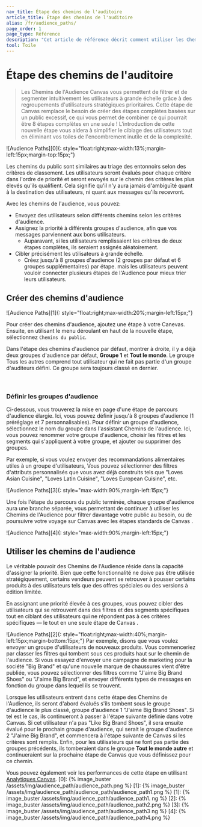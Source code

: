 ```yaml
---
nav_title: Étape des chemins de l'auditoire
article_title: Étape des chemins de l'auditoire
alias: /fr/audience_paths/
page_order: 1
page_type: Référence
description: "Cet article de référence décrit comment utiliser les Chemins de l'audience dans votre Canvas pour filtrer intuitivement et segmenter les utilisateurs à grande échelle grâce à des regroupements d'utilisateurs stratégiques axés sur les priorités."
tool: Toile
---
```


# Étape des chemins de l'auditoire

> Les Chemins de l'Audience Canvas vous permettent de filtrer et de segmenter intuitivement les utilisateurs à grande échelle grâce à des regroupements d'utilisateurs stratégiques prioritaires. Cette étape de Canvas remplace le besoin de créer des étapes complètes basées sur un public excessif, ce qui vous permet de combiner ce qui pourrait être 8 étapes complètes en une seule ! L'introduction de cette nouvelle étape vous aidera à simplifier le ciblage des utilisateurs tout en éliminant vos toiles de l'encombrement inutile et de la complexité.

!\[Audience Paths\]\[0\]{: style="float:right;max-width:13%;margin-left:15px;margin-top:15px;"}

Les chemins du public sont similaires au triage des entonnoirs selon des critères de classement. Les utilisateurs seront évalués pour chaque critère dans l'ordre de priorité et seront envoyés sur le chemin des critères les plus élevés qu'ils qualifient. Cela signifie qu'il n'y aura jamais d'ambiguïté quant à la destination des utilisateurs, ni quant aux messages qu'ils recevront.

Avec les chemins de l'audience, vous pouvez:

- Envoyez des utilisateurs selon différents chemins selon les critères d'audience.
- Assignez la priorité à différents groupes d'audience, afin que vos messages parviennent aux bons utilisateurs.
  - Auparavant, si les utilisateurs remplissaient les critères de deux étapes complètes, ils seraient assignés aléatoirement.
- Cibler précisément les utilisateurs à grande échelle.
  - Créez jusqu'à 8 groupes d'audience (2 groupes par défaut et 6 groupes supplémentaires) par étape. mais les utilisateurs peuvent vouloir connecter plusieurs étapes de l'Audience pour mieux trier leurs utilisateurs.

## Créer des chemins d'audience

!\[Audience Paths\]\[1\]{: style="float:right;max-width:20%;margin-left:15px;"}

Pour créer des chemins d'audience, ajoutez une étape à votre Canevas. Ensuite, en utilisant le menu déroulant en haut de la nouvelle étape, sélectionnez `Chemins du public`.

Dans l'étape des chemins d'audience par défaut, montrer à droite, il y a déjà deux groupes d'audience par défaut, **Groupe 1** et **Tout le monde**. Le groupe Tous les autres comprend tout utilisateur qui ne fait pas partie d'un groupe d'auditeurs défini. Ce groupe sera toujours classé en dernier. <br><br><br>

### Définir les groupes d'audience

Ci-dessous, vous trouverez la mise en page d'une étape de parcours d'audience élargie. Ici, vous pouvez définir jusqu'à 8 groupes d'audience (1 préréglage et 7 personnalisables). Pour définir un groupe d'audience, sélectionnez le nom du groupe dans l'assistant Chemins de l'audience. Ici, vous pouvez renommer votre groupe d'audience, choisir les filtres et les segments qui s'appliquent à votre groupe, et ajouter ou supprimer des groupes.

Par exemple, si vous voulez envoyer des recommandations alimentaires utiles à un groupe d'utilisateurs, Vous pouvez sélectionner des filtres d'attributs personnalisés que vous avez déjà construits tels que "Loves Asian Cuisine", "Loves Latin Cuisine", "Loves European Cuisine", etc.

!\[Audience Paths\]\[3\]{: style="max-width:90%;margin-left:15px;"}

Une fois l'étape du parcours du public terminée, chaque groupe d'audience aura une branche séparée, vous permettant de continuer à utiliser les Chemins de l'Audience pour filtrer davantage votre public au besoin, ou de poursuivre votre voyage sur Canvas avec les étapes standards de Canvas .

!\[Audience Paths\]\[4\]{: style="max-width:90%;margin-left:15px;"}

## Utiliser les chemins de l'audience

Le véritable pouvoir des Chemins de l'Audience réside dans la capacité d'assigner la priorité. Bien que cette fonctionnalité ne doive pas être utilisée stratégiquement, certains vendeurs peuvent se retrouver à pousser certains produits à des utilisateurs tels que des offres spéciales ou des versions à édition limitée.

En assignant une priorité élevée à ces groupes, vous pouvez cibler des utilisateurs qui se retrouvent dans des filtres et des segments spécifiques tout en ciblant des utilisateurs qui ne répondent pas à ces critères spécifiques — le tout en une seule étape de Canvas .

!\[Audience Paths\]\[2\]{: style="float:right;max-width:40%;margin-left:15px;margin-bottom:15px;"} Par exemple, disons que vous voulez envoyer un groupe d'utilisateurs de nouveaux produits. Vous commenceriez par classer les filtres qui tombent sous ces produits haut sur le chemin de l'audience. Si vous essayez d'envoyer une campagne de marketing pour la société "Big Brand" et qu'une nouvelle marque de chaussures vient d'être publiée, vous pouvez sélectionner des filtres comme "J'aime Big Brand Shoes" ou "J'aime Big Brand", et envoyer différents types de messages en fonction du groupe dans lequel ils se trouvent.

Lorsque les utilisateurs entrent dans cette étape des Chemins de l'Audience, ils seront d'abord évalués s'ils tombent sous le groupe d'audience le plus classé, groupe d'audience 1 "J'aime Big Brand Shoes". Si tel est le cas, ils continueront à passer à l'étape suivante définie dans votre Canvas. Si cet utilisateur n'a pas "Like Big Brand Shoes", il sera ensuite évalué pour le prochain groupe d'audience, qui serait le groupe d'audience 2 "J'aime Big Brand", et commencera à l'étape suivante de Canvas si les critères sont remplis. Enfin, pour les utilisateurs qui ne font pas partie des groupes précédents, ils tomberaient dans le groupe **Tout le monde autre** et continueraient sur la prochaine étape de Canvas que vous définissez pour ce chemin.

Vous pouvez également voir les performances de cette étape en utilisant [Analytiques Canvas][5].
[0]: {% image_buster /assets/img/audience_path/audience_path.png %} [1]: {% image_buster /assets/img/audience_path/audience_path/audience_path1.png %} [1]: {% image_buster /assets/img/audience_path/audience_path1. ng %} [2]: {% image_buster /assets/img/audience_path/audience_path2.png %} [3]: {% image_buster /assets/img/audience_path/audience_path3 ng %} [4]: {% image_buster /assets/img/audience_path/audience_path4.png %}

[5]: {{site.baseurl}}/user_guide/engagement_tools/canvas/testing_canvases/measuring_and_testing_with_canvas_analytics/#performance-visualization